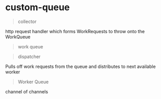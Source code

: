 # custom-queue

> collector

http request handler which forms WorkRequests to throw onto the WorkQueue

> work queue


> dispatcher

Pulls off work requests from the queue and distributes to next available worker 

> Worker Queue

channel of channels
